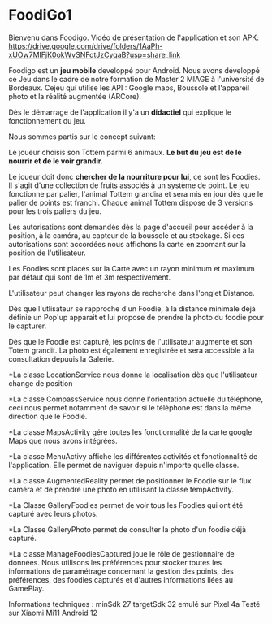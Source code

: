 # FoodiGo1
Bienvenu dans Foodigo. 
Vidéo de présentation de l'application et son APK: https://drive.google.com/drive/folders/1AaPh-xUOw7MIFjK0okWvSNFqtJzCyqaB?usp=share_link

Foodigo est un **jeu mobile** developpé pour Android. 
Nous avons développé ce Jeu dans le cadre de notre formation de Master 2 MIAGE à l'université de Bordeaux.
Cejeu qui utilise les API : Google maps, Boussole et l'appareil photo et la réalité augmentée (ARCore).

Dès le démarrage de l'application il y'a un **didactiel** qui explique le fonctionnement du jeu.


Nous sommes partis sur le concept suivant:


Le joueur choisis son Tottem parmi 6 animaux. **Le but du jeu est de le nourrir et de le voir grandir.**

Le joueur doit donc **chercher de la nourriture pour lui**, ce sont les Foodies. Il s'agit d'une collection de fruits associés à un système de point. Le jeu fonctionne par palier, l'animal Tottem grandira et sera mis en jour dès que le palier de points est franchi. Chaque animal Tottem dispose de 3 versions pour les trois paliers du jeu. 



Les autorisations sont demandés dès la page d'accueil pour accéder à la position, à la caméra, au capteur de la boussole et au stockage.
Si ces autorisations sont accordées nous affichons la carte en zoomant sur la position de l'utilisateur.

Les Foodies sont placés sur la Carte avec un rayon minimum et maximum par défaut qui sont de 1m et 3m respectivement.

L'utilisateur peut changer les rayons de recherche dans l'onglet Distance.


Dès que l'utlisateur se rapproche d'un Foodie, à la distance minimale déjà définie un Pop'up apparait et lui propose de prendre la photo du foodie  pour le capturer.

Dès que le Foodie est capturé, les points de l'utilisateur augmente et son Totem grandit. La photo est également enregistrée et sera accessible à la consultation depuuis la Galerie. 

*La classe LocationService nous donne la localisation dès que l'utilisateur change de position

*La classe CompassService nous donne l'orientation actuelle du téléphone, ceci nous permet notamment de savoir si le téléphone est dans la même direction que le Foodie.

*La classe MapsActivity gére toutes les fonctionnalité de la carte google Maps que nous avons intégrées.

*La classe MenuActivy affiche les différentes activités et fonctionnalité de l'application. Elle permet de naviguer depuis n'importe quelle classe.

*La classe AugmentedReality permet de positionner le Foodie sur le flux caméra et de prendre une photo en utiliisant la classe tempActivity.

*La Classe GalleryFoodies permet de voir tous les Foodies qui ont été capturé avec leurs photos.

*La Classe GalleryPhoto permet de consulter la photo d'un foodie déjà capturé. 

*La classe ManageFoodiesCaptured joue le rôle de gestionnaire de données. Nous utilisons les préférences pour stocker toutes les informations de paramétrage concernant la gestion des points, des préférences, des foodies capturés et d'autres informations liées au GamePlay.



Informations techniques : 
minSdk 27
targetSdk 32
emulé sur Pixel 4a 
Testé sur Xiaomi Mi11 Android 12
